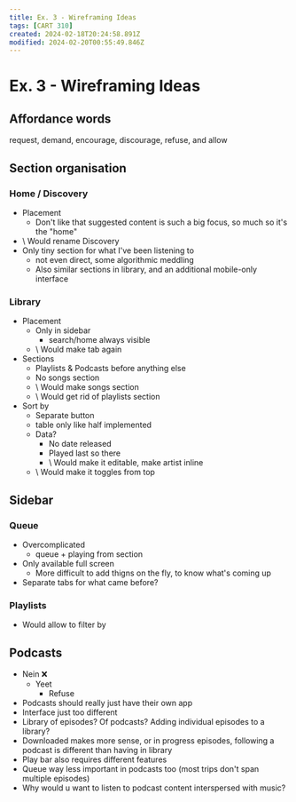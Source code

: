 ```yaml
---
title: Ex. 3 - Wireframing Ideas
tags: [CART 310]
created: 2024-02-18T20:24:58.891Z
modified: 2024-02-20T00:55:49.846Z
---
```


# Ex. 3 - Wireframing Ideas

## Affordance words
request, demand, encourage, discourage, refuse, and allow

## Section organisation
### Home / Discovery
- Placement
	- Don't like that suggested content is such a big focus, so much so it's the "home"
- \ Would rename Discovery
- Only tiny section for what I've been listening to 
	- not even direct, some algorithmic meddling
	- Also similar sections in library, and an additional mobile-only interface
### Library
- Placement
	- Only in sidebar
		- search/home always visible
	- \ Would make tab again
- Sections
	- Playlists & Podcasts before anything else
	- No songs section
	- \ Would make songs section
	- \ Would get rid of playlists section
- Sort by
	- Separate button
	- table only like half implemented
	- Data?
		- No date released
		- Played last so there
		- \ Would make it editable, make artist inline
	- \ Would make it toggles from top

## Sidebar
### Queue
- Overcomplicated
	- queue + playing from section
- Only available full screen
	- More difficult to add thigns on the fly, to know what's coming up
- Separate tabs for what came before?
### Playlists
- Would allow to filter by

## Podcasts
- Nein ❌
	- Yeet
		- Refuse
- Podcasts should really just have their own app
- Interface just too different
- Library of episodes? Of podcasts? Adding individual episodes to a library?
- Downloaded makes more sense, or in progress episodes, following a podcast is different than having in library
- Play bar also requires different features
- Queue way less important in podcasts too (most trips don't span multiple episodes)
- Why would u want to listen to podcast content interspersed with music?
